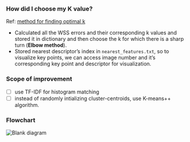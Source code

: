 
### How did I choose my K value?
Ref: <a href = "https://medium.com/analytics-vidhya/how-to-determine-the-optimal-k-for-k-means-708505d204eb"> method for finding optimal k </a>
- Calculated all the WSS errors and their corresponding k values and stored it in dictionary and then choose the k for which there is a sharp turn (**Elbow method**).
- Stored nearest descriptor’s index in ```nearest_features.txt```, so to visualize key points, we can access image number and it’s corresponding key point and descriptor for visualization.

### Scope of improvement
- [ ] use TF-IDF for histogram matching
- [ ] instead of randomly intializing cluster-centroids, use K-means++ algorithm.

### Flowchart
![Blank diagram](https://user-images.githubusercontent.com/75074904/204826175-3fe5a001-57d5-4d3d-81f9-5cdfb7ea623e.png)
